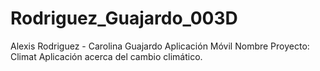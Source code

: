 # Rodriguez_Guajardo_003D
Alexis Rodriguez - Carolina Guajardo
Aplicación Móvil
Nombre Proyecto: Climat
Aplicación acerca del cambio climático.
